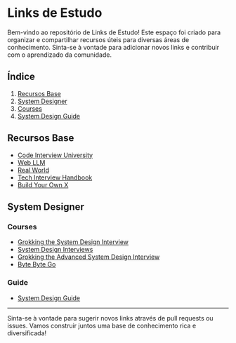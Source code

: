 # Links de Estudo

Bem-vindo ao repositório de Links de Estudo! Este espaço foi criado para organizar e compartilhar recursos úteis para diversas áreas de conhecimento. Sinta-se à vontade para adicionar novos links e contribuir com o aprendizado da comunidade.

## Índice

1. [Recursos Base](#recursos-base)
2. [System Designer](#system-designer)
3. [Courses](#courses)
4. [System Design Guide](#guide)

## Recursos Base

- [Code Interview University](https://github.com/jwasham/coding-interview-university/tree/main)
- [Web LLM](https://github.com/mlc-ai/web-llm)
- [Real World](https://github.com/gothinkster/realworld)
- [Tech Interview Handbook](https://github.com/yangshun/tech-interview-handbook)
- [Build Your Own X](https://github.com/codecrafters-io/build-your-own-x)

## System Designer
### Courses
- [Grokking the System Design Interview](https://www.designgurus.io/course/grokking-the-system-design-interview?aff=kJSIoU)
- [System Design Interviews](https://www.tryexponent.com/courses/system-design-interviews?ref=techinterviewhandbook)
- [Grokking the Advanced System Design Interview](https://www.designgurus.io/course/grokking-the-advanced-system-design-interview?aff=kJSIoU)
- [Byte Byte Go](https://bytebytego.com/?fpr=techinterviewhandbook)

### Guide
- [System Design Guide](https://www.techinterviewhandbook.org/system-design/)
---

Sinta-se à vontade para sugerir novos links através de pull requests ou issues. Vamos construir juntos uma base de conhecimento rica e diversificada!
